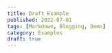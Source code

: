 ```yaml
---
title: Draft Example
published: 2022-07-01
tags: [Markdown, Blogging, Demo]
category: Examples
draft: true
---
```

